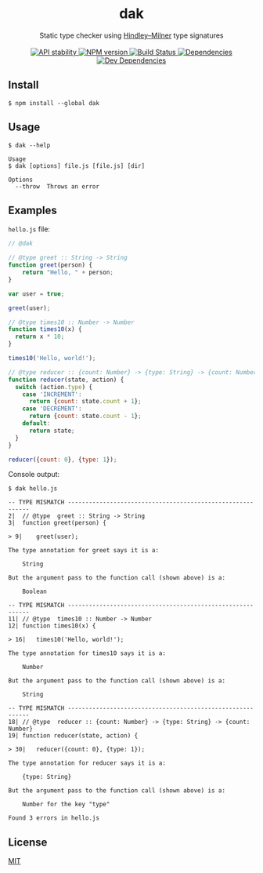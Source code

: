 <h1 align="center">dak</h1>

<div align="center">
  Static type checker using <a href="https://en.wikipedia.org/wiki/Hindley%E2%80%93Milner_type_system">Hindley–Milner</a> type signatures
</div>

<br />

<div align="center">
  <!-- Stability -->
  <a href="https://nodejs.org/api/documentation.html#documentation_stability_index">
    <img src="https://img.shields.io/badge/stability-experimental-orange.svg?style=flat-square"
      alt="API stability" />
  </a>
  <!-- NPM version -->
  <a href="https://npmjs.org/package/choo">
    <img src="https://img.shields.io/npm/v/dak.svg?style=flat-square"
      alt="NPM version" />
  </a>
  <!-- Build Status -->
  <a href="https://travis-ci.org/CreaturePhil/dak">
    <img src="https://img.shields.io/travis/CreaturePhil/dak/master.svg?style=flat-square"
      alt="Build Status" />
  </a>
  <!-- Dependencies -->
  <a href="https://david-dm.org/CreaturePhil/dak">
    <img src="https://david-dm.org/CreaturePhil/dak/status.svg?style=flat-square"
      alt="Dependencies" />
  </a>
  <!-- Dev Dependencies -->
  <a href="https://david-dm.org/CreaturePhil/dak?type=dev">
    <img src="https://david-dm.org/CreaturePhil/dak/dev-status.svg?style=flat-square"
      alt="Dev Dependencies" />
  </a>
</div>

## Install

```
$ npm install --global dak
```

## Usage

```
$ dak --help

Usage
$ dak [options] file.js [file.js] [dir]

Options
  --throw  Throws an error
```

## Examples

`hello.js` file:

```js
// @dak

// @type greet :: String -> String
function greet(person) {
    return "Hello, " + person;
}

var user = true;

greet(user);

// @type times10 :: Number -> Number
function times10(x) {
  return x * 10;
}

times10('Hello, world!');

// @type reducer :: {count: Number} -> {type: String} -> {count: Number}
function reducer(state, action) {
  switch (action.type) {
    case 'INCREMENT':
      return {count: state.count + 1};
    case 'DECREMENT':
      return {count: state.count - 1};
    default:
      return state;
  }
}

reducer({count: 0}, {type: 1});
```

Console output:

```
$ dak hello.js

-- TYPE MISMATCH -----------------------------------------------------------
2|	// @type  greet :: String -> String
3|	function greet(person) {

> 9|	greet(user);

The type annotation for greet says it is a:

	String

But the argument pass to the function call (shown above) is a:

	Boolean

-- TYPE MISMATCH -----------------------------------------------------------
11|	// @type  times10 :: Number -> Number
12|	function times10(x) {

> 16|	times10('Hello, world!');

The type annotation for times10 says it is a:

	Number

But the argument pass to the function call (shown above) is a:

	String

-- TYPE MISMATCH -----------------------------------------------------------
18|	// @type  reducer :: {count: Number} -> {type: String} -> {count: Number}
19|	function reducer(state, action) {

> 30|	reducer({count: 0}, {type: 1});

The type annotation for reducer says it is a:

	{type: String}

But the argument pass to the function call (shown above) is a:

	Number for the key "type"

Found 3 errors in hello.js
```

## License

[MIT](LICENSE)
